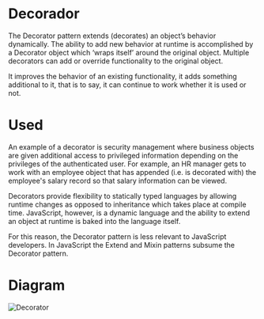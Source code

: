# Decorador

The Decorator pattern extends (decorates) an object’s behavior dynamically. The ability to add new behavior at runtime is accomplished by a Decorator object which ‘wraps itself’ around the original object. Multiple decorators can add or override functionality to the original object.

It improves the behavior of an existing functionality, it adds something additional to it, that is to say, it can continue to work whether it is used or not.

# Used

An example of a decorator is security management where business objects are given additional access to privileged information depending on the privileges of the authenticated user. For example, an HR manager gets to work with an employee object that has appended (i.e. is decorated with) the employee's salary record so that salary information can be viewed.

Decorators provide flexibility to statically typed languages by allowing runtime changes as opposed to inheritance which takes place at compile time. JavaScript, however, is a dynamic language and the ability to extend an object at runtime is baked into the language itself.

For this reason, the Decorator pattern is less relevant to JavaScript developers. In JavaScript the Extend and Mixin patterns subsume the Decorator pattern.

# Diagram

![Decorator](https://miro.medium.com/max/1158/1*dLEeP2PBPqv7hC8T3xsarQ.png)
